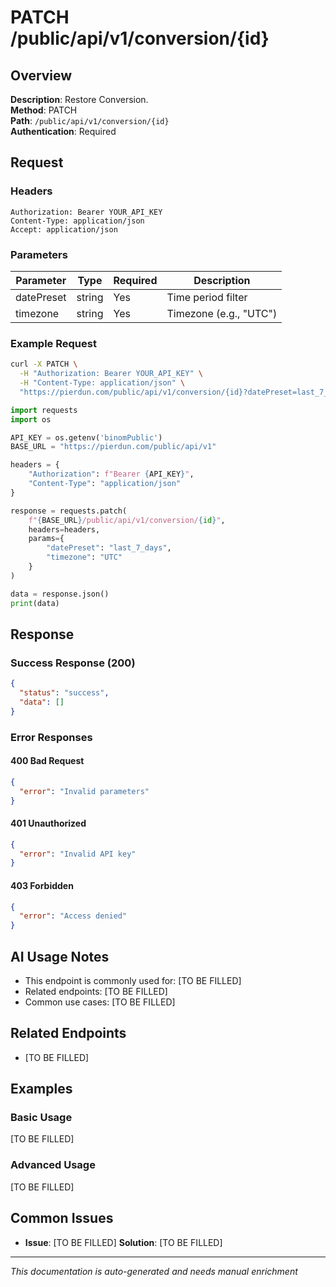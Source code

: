 # PATCH /public/api/v1/conversion/{id}

## Overview

**Description**: Restore Conversion.  
**Method**: PATCH  
**Path**: `/public/api/v1/conversion/{id}`  
**Authentication**: Required  

## Request

### Headers
```
Authorization: Bearer YOUR_API_KEY
Content-Type: application/json
Accept: application/json
```

### Parameters

| Parameter | Type | Required | Description |
|-----------|------|----------|-------------|
| datePreset | string | Yes | Time period filter |
| timezone | string | Yes | Timezone (e.g., "UTC") |

### Example Request

```bash
curl -X PATCH \
  -H "Authorization: Bearer YOUR_API_KEY" \
  -H "Content-Type: application/json" \
  "https://pierdun.com/public/api/v1/conversion/{id}?datePreset=last_7_days&timezone=UTC"
```

```python
import requests
import os

API_KEY = os.getenv('binomPublic')
BASE_URL = "https://pierdun.com/public/api/v1"

headers = {
    "Authorization": f"Bearer {API_KEY}",
    "Content-Type": "application/json"
}

response = requests.patch(
    f"{BASE_URL}/public/api/v1/conversion/{id}",
    headers=headers,
    params={
        "datePreset": "last_7_days",
        "timezone": "UTC"
    }
)

data = response.json()
print(data)
```

## Response

### Success Response (200)

```json
{
  "status": "success",
  "data": []
}
```

### Error Responses

#### 400 Bad Request
```json
{
  "error": "Invalid parameters"
}
```

#### 401 Unauthorized
```json
{
  "error": "Invalid API key"
}
```

#### 403 Forbidden
```json
{
  "error": "Access denied"
}
```

## AI Usage Notes

- This endpoint is commonly used for: [TO BE FILLED]
- Related endpoints: [TO BE FILLED]
- Common use cases: [TO BE FILLED]

## Related Endpoints

- [TO BE FILLED]

## Examples

### Basic Usage
[TO BE FILLED]

### Advanced Usage
[TO BE FILLED]

## Common Issues

- **Issue**: [TO BE FILLED]
  **Solution**: [TO BE FILLED]

---

*This documentation is auto-generated and needs manual enrichment*
